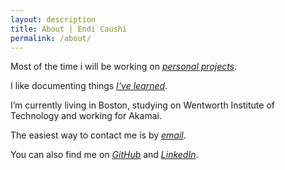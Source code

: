 ```yaml
---
layout: description
title: About | Endi Caushi
permalink: /about/
---
```


Most of the time i will be working on _[personal projects](https://github.com/mrendi29)_.

I like documenting things _[I've learned](../blog)_.

I’m currently living in Boston, studying on Wentworth Institute of Technology and working for Akamai.

The easiest way to contact me is by _[email](mailto:mrendi29@gmail.com)_.

You can also find me on _[GitHub](https://github.com/mrendi29)_ and _[LinkedIn](https://www.linkedin.com/in/endicaushi/)_.
